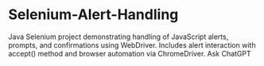 # Selenium-Alert-Handling
Java Selenium project demonstrating handling of JavaScript alerts, prompts, and confirmations using WebDriver. Includes alert interaction with accept() method and browser automation via ChromeDriver.          Ask ChatGPT
